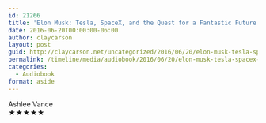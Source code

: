 ```yaml
---
id: 21266
title: 'Elon Musk: Tesla, SpaceX, and the Quest for a Fantastic Future'
date: 2016-06-20T00:00:00-06:00
author: claycarson
layout: post
guid: http://claycarson.net/uncategorized/2016/06/20/elon-musk-tesla-spacex-and-the-quest-for-a-fantastic-future/
permalink: /timeline/media/audiobook/2016/06/20/elon-musk-tesla-spacex-and-the-quest-for-a-fantastic-future/
categories:
  - Audiobook
format: aside
---
```

<div class="media-details"></div>

<div class="media-creator">Ashlee Vance</div>

<div class="media-rating">★★★★★</div>